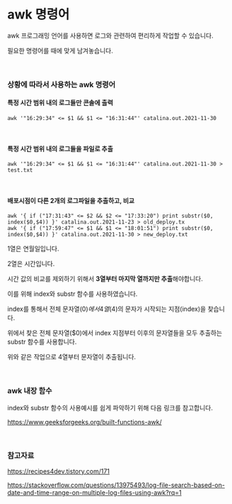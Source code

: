 # awk 명령어

awk 프로그래밍 언어를 사용하면 로그와 관련하여 편리하게 작업할 수 있습니다.

필요한 명령어를 때에 맞게 남겨놓습니다.

<br>

### 상황에 따라서 사용하는 awk 명령어

#### 특정 시간 범위 내의 로그들만 콘솔에 출력

```shell
awk '"16:29:34" <= $1 && $1 <= "16:31:44"' catalina.out.2021-11-30
```

<br>

#### 특정 시간 범위 내의 로그들을 파일로 추출

```shell
awk '"16:29:34" <= $1 && $1 <= "16:31:44"' catalina.out.2021-11-30 > test.txt
```

<br>

#### 배포시점이 다른 2개의 로그파일을 추출하고, 비교

```shell
awk '{ if ("17:31:43" <= $2 && $2 <= "17:33:20") print substr($0, index($0,$4)) }' catalina.out.2021-11-23 > old_deploy.tx
awk '{ if ("17:59:47" <= $1 && $1 <= "18:01:51") print substr($0, index($0,$4)) }' catalina.out.2021-11-30 > new_deploy.txt
```

1열은 연월일입니다.

2열은 시간입니다.

시간 값의 비교를 제외하기 위해서 **3열부터 마지막 열까지만 추출**해야합니다.

이를 위해 index와 substr 함수를 사용하였습니다.

index를 통해서 전체 문자열($0)에서 4열($4)의 문자가 시작되는 지점(index)을 찾습니다.

위에서 찾은 전체 문자열($0)에서 index 지점부터 이후의 문자열들을 모두 추출하는 substr 함수를 사용합니다.

위와 같은 작업으로 4열부터 문자열이 추출됩니다.

<br>

### awk 내장 함수

index와 substr 함수의 사용예시를 쉽게 파악하기 위해 다음 링크를 참고합니다.

https://www.geeksforgeeks.org/built-functions-awk/

<br>

### 참고자료

https://recipes4dev.tistory.com/171

https://stackoverflow.com/questions/13975493/log-file-search-based-on-date-and-time-range-on-multiple-log-files-using-awk?rq=1